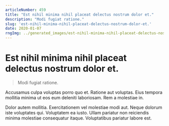 ```yaml
---
articleNumber: 459
title: "Est nihil minima nihil placeat delectus nostrum dolor et."
description: "Modi fugiat ratione."
slug: 'est-nihil-minima-nihil-placeat-delectus-nostrum-dolor-et.'
date: 2020-01-07
rngImg: ../generated_images/est-nihil-minima-nihil-placeat-delectus-nostrum-dolor-et..jpg
---
```


# Est nihil minima nihil placeat delectus nostrum dolor et.

> Modi fugiat ratione.

Accusamus culpa voluptas porro quo et. Ratione aut voluptas. Eius tempora mollitia minima ut eos eum deleniti laboriosam. Rem a molestiae in.
 Dolor autem mollitia. Exercitationem vel molestiae modi aut. Neque dolorum iste voluptates qui. Voluptatem ea iusto. Ullam pariatur non reiciendis minima molestiae consequatur itaque. Voluptatibus pariatur labore est.

